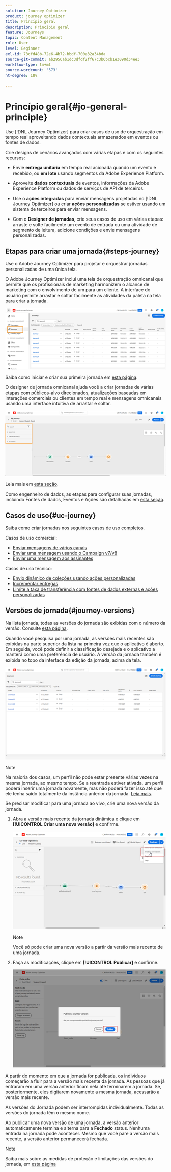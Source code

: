 ```yaml
---
solution: Journey Optimizer
product: journey optimizer
title: Princípio geral
description: Princípio geral
feature: Journeys
topic: Content Management
role: User
level: Beginner
exl-id: 73cfd48b-72e6-4b72-bbdf-700a32a34bda
source-git-commit: ab2956ab1dc3dfdf2ff67c3b6bcb1e3090d34ee3
workflow-type: tm+mt
source-wordcount: '573'
ht-degree: 18%

---
```



# Princípio geral{#jo-general-principle}

Use [!DNL Journey Optimizer] para criar casos de uso de orquestração em tempo real aproveitando dados contextuais armazenados em eventos ou fontes de dados.

Crie designs de cenários avançados com várias etapas e com os seguintes recursos:

* Envie **entrega unitária** em tempo real acionada quando um evento é recebido, ou **em lote** usando segmentos da Adobe Experience Platform.

* Aproveite **dados contextuais** de eventos, informações da Adobe Experience Platform ou dados de serviços de API de terceiros.

* Use o **ações integradas** para enviar mensagens projetadas no [!DNL Journey Optimizer] ou criar **ações personalizadas** se estiver usando um sistema de terceiros para enviar mensagens.

* Com o **Designer de jornadas**, crie seus casos de uso em várias etapas: arraste e solte facilmente um evento de entrada ou uma atividade de segmento de leitura, adicione condições e envie mensagens personalizadas.

## Etapas para criar uma jornada{#steps-journey}

Use o Adobe Journey Optimizer para projetar e orquestrar jornadas personalizadas de uma única tela.

O Adobe Journey Optimizer inclui uma tela de orquestração omnicanal que permite que os profissionais de marketing harmonizem o alcance de marketing com o envolvimento de um para um cliente. A interface do usuário permite arrastar e soltar facilmente as atividades da paleta na tela para criar a jornada.

![](assets/interface-journeys.png)

Saiba como iniciar e criar sua primeira jornada em [esta página](journey-gs.md).

O designer de jornada omnicanal ajuda você a criar jornadas de várias etapas com públicos-alvo direcionados, atualizações baseadas em interações comerciais ou clientes em tempo real e mensagens omnicanais usando uma interface intuitiva de arrastar e soltar.

![](assets/journey38.png)

Leia mais em [esta seção](using-the-journey-designer.md).

Como engenheiro de dados, as etapas para configurar suas jornadas, incluindo Fontes de dados, Eventos e Ações são detalhadas em [esta seção](../configuration/about-data-sources-events-actions.md).


## Casos de uso{#uc-journey}

Saiba como criar jornadas nos seguintes casos de uso completos.

Casos de uso comercial:

* [Enviar mensagens de vários canais](journeys-uc.md)
* [Enviar uma mensagem usando o Campaign v7/v8](campaign-classic-use-case.md)
* [Enviar uma mensagem aos assinantes](message-to-subscribers-uc.md)

Casos de uso técnico:

* [Envio dinâmico de coleções usando ações personalizadas](collections.md)
* [Incrementar entregas](ramp-up-deliveries-uc.md)
* [Limite a taxa de transferência com fontes de dados externas e ações personalizadas](limit-throughput.md)

## Versões de jornada{#journey-versions}

Na lista jornada, todas as versões do jornada são exibidas com o número da versão. Consulte [esta página](../building-journeys/using-the-journey-designer.md).

Quando você pesquisa por uma jornada, as versões mais recentes são exibidas na parte superior da lista na primeira vez que o aplicativo é aberto. Em seguida, você pode definir a classificação desejada e o aplicativo a manterá como uma preferência de usuário. A versão da jornada também é exibida no topo da interface da edição da jornada, acima da tela.

![](assets/journeyversions1.png)

>[!NOTE]
>
>Na maioria dos casos, um perfil não pode estar presente várias vezes na mesma jornada, ao mesmo tempo. Se a reentrada estiver ativada, um perfil poderá inserir uma jornada novamente, mas não poderá fazer isso até que ele tenha saído totalmente da instância anterior da jornada. [Leia mais](end-journey.md).

Se precisar modificar para uma jornada ao vivo, crie uma nova versão da jornada.

1. Abra a versão mais recente da jornada dinâmica e clique em **[!UICONTROL Criar uma nova versão]** e confirme.

   ![](assets/journeyversions2.png)

   >[!NOTE]
   >
   >Você só pode criar uma nova versão a partir da versão mais recente de uma jornada.

1. Faça as modificações, clique em **[!UICONTROL Publicar]** e confirme.

   ![](assets/journeyversions3.png)

A partir do momento em que a jornada for publicada, os indivíduos começarão a fluir para a versão mais recente da jornada. As pessoas que já entraram em uma versão anterior ficam nela até terminarem a jornada. Se, posteriormente, eles digitarem novamente a mesma jornada, acessarão a versão mais recente.

As versões do Jornada podem ser interrompidas individualmente. Todas as versões do jornada têm o mesmo nome.

Ao publicar uma nova versão de uma jornada, a versão anterior automaticamente termina e alterna para a **Fechado** status. Nenhuma entrada na jornada pode acontecer. Mesmo que você pare a versão mais recente, a versão anterior permanecerá fechada.

>[!NOTE]
>
>Saiba mais sobre as medidas de proteção e limitações das versões do jornada, em [esta página](../start/guardrails.md#journey-versions-limitations)